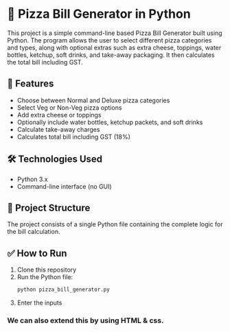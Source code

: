 # 🍕 Pizza Bill Generator in Python

This project is a simple command-line based Pizza Bill Generator built using Python. The program allows the user to select different pizza categories and types, along with optional extras such as extra cheese, toppings, water bottles, ketchup, soft drinks, and take-away packaging. It then calculates the total bill including GST.

## 🚀 Features

- Choose between Normal and Deluxe pizza categories
- Select Veg or Non-Veg pizza options
- Add extra cheese or toppings
- Optionally include water bottles, ketchup packets, and soft drinks
- Calculate take-away charges
- Calculates total bill including GST (18%)

## 🛠 Technologies Used

- Python 3.x
- Command-line interface (no GUI)

## 📂 Project Structure

The project consists of a single Python file containing the complete logic for the bill calculation.

## ✅ How to Run

1. Clone this repository  
2. Run the Python file:
   ```bash
   python pizza_bill_generator.py
3. Enter the inputs
### We can also extend this by using HTML & css.
